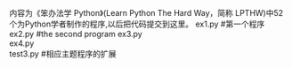 内容为《笨办法学 Python》(Learn Python The Hard Way，简称 LPTHW)中52个为Python学者制作的程序,以后把代码提交到这里。
ex1.py     #第一个程序
ex2.py     #the second program
ex3.py   
ex4.py      
test3.py   #相应主题程序的扩展
